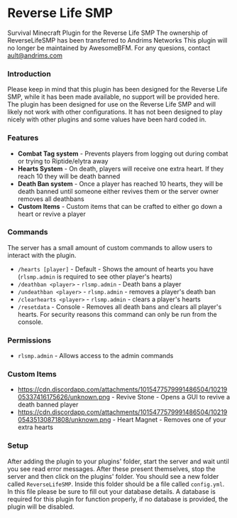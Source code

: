 # Reverse Life SMP

Survival Minecraft Plugin for the Reverse Life SMP
The ownership of ReverseLifeSMP has been transferred to Andrims Networks
This plugin will no longer be maintained by AwesomeBFM. For any quesions, contact ault@andrims.com

### Introduction
Please keep in mind that this plugin has been designed for the Reverse Life SMP, while
it has been made available, no support will be provided here. The plugin has been designed
for use on the Reverse Life SMP and will likely not work with other configurations. It has
not been designed to play nicely with other plugins and some values have been hard coded in.

### Features
- **Combat Tag system** - Prevents players from logging out during combat or trying to Riptide/elytra away
- **Hearts System** - On death, players will receive one extra heart. If they reach 10 they will be death banned
- **Death Ban system** - Once a player has reached 10 hearts, they will be death banned until someone either revives them or the server owner removes all deathbans
- **Custom Items** - Custom items that can be crafted to either go down a heart or revive a player

### Commands
The server has a small amount of custom commands to allow users to interact with the plugin.
- `/hearts [player]` - Default - Shows the amount of hearts you have (`rlsmp.admin` is required to see other player's hearts)
- `/deathban <player>` - `rlsmp.admin` - Death bans a player
- `/undeathban <player>` - `rlsmp.admin` - removes a player's death ban
- `/clearhearts <player>` - `rlsmp.admin` - clears a player's hearts
- `/resetdata` - Console - Removes all death bans and clears all player's hearts. For security reasons this command can only be run from the console.

### Permissions
- `rlsmp.admin` - Allows access to the admin commands

### Custom Items
- https://cdn.discordapp.com/attachments/1015477579991486504/1021905337416175626/unknown.png - Revive Stone - Opens a GUI to revive a death banned player
- https://cdn.discordapp.com/attachments/1015477579991486504/1021905435130871808/unknown.png - Heart Magnet - Removes one of your extra hearts

### Setup
After adding the plugin to your plugins' folder, start the server and wait until you see
read error messages. After these present themselves, stop the server and then click on the
plugins' folder. You should see a new folder called `ReverseLifeSMP`. Inside this folder should
be a file called `config.yml`. In this file please be sure to fill out your database 
details. A database is required for this plugin for function properly, if no database is
provided, the plugin will be disabled.

